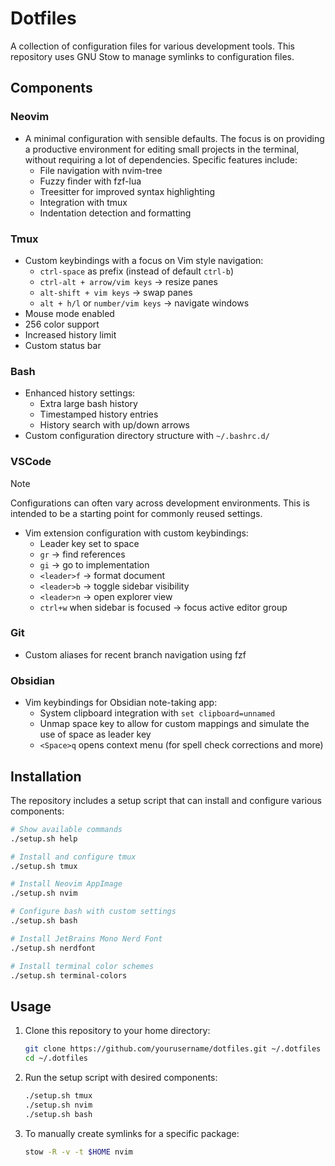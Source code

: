 # Dotfiles
A collection of configuration files for various development tools. This repository uses GNU Stow to manage symlinks to configuration files.

## Components

### Neovim
- A minimal configuration with sensible defaults. The focus is on providing a productive environment for editing small projects in the terminal, without requiring a lot of dependencies. Specific features include:
  * File navigation with nvim-tree
  * Fuzzy finder with fzf-lua
  * Treesitter for improved syntax highlighting
  * Integration with tmux
  * Indentation detection and formatting

### Tmux
- Custom keybindings with a focus on Vim style navigation:
  * `ctrl-space` as prefix (instead of default `ctrl-b`)
  * `ctrl-alt + arrow/vim keys` -> resize panes
  * `alt-shift + vim keys` -> swap panes
  * `alt + h/l` or `number/vim keys` -> navigate windows
- Mouse mode enabled
- 256 color support
- Increased history limit
- Custom status bar

### Bash
- Enhanced history settings:
  * Extra large bash history
  * Timestamped history entries
  * History search with up/down arrows
- Custom configuration directory structure with `~/.bashrc.d/`

### VSCode

> [!NOTE]
> Configurations can often vary across development environments. This is intended to be a starting point for commonly reused settings.

- Vim extension configuration with custom keybindings:
  * Leader key set to space
  * `gr` -> find references
  * `gi` -> go to implementation
  * `<leader>f` -> format document
  * `<leader>b` -> toggle sidebar visibility
  * `<leader>n` -> open explorer view
  * `ctrl+w` when sidebar is focused -> focus active editor group

### Git
- Custom aliases for recent branch navigation using fzf

### Obsidian
- Vim keybindings for Obsidian note-taking app:
  * System clipboard integration with `set clipboard=unnamed`
  * Unmap space key to allow for custom mappings and simulate the use of space as leader key
  * `<Space>q` opens context menu (for spell check corrections and more)

## Installation

The repository includes a setup script that can install and configure various components:

```bash
# Show available commands
./setup.sh help

# Install and configure tmux
./setup.sh tmux

# Install Neovim AppImage
./setup.sh nvim

# Configure bash with custom settings
./setup.sh bash

# Install JetBrains Mono Nerd Font
./setup.sh nerdfont

# Install terminal color schemes
./setup.sh terminal-colors
```

## Usage

1. Clone this repository to your home directory:
   ```bash
   git clone https://github.com/yourusername/dotfiles.git ~/.dotfiles
   cd ~/.dotfiles
   ```

2. Run the setup script with desired components:
   ```bash
   ./setup.sh tmux
   ./setup.sh nvim
   ./setup.sh bash
   ```

3. To manually create symlinks for a specific package:
   ```bash
   stow -R -v -t $HOME nvim
   ```
